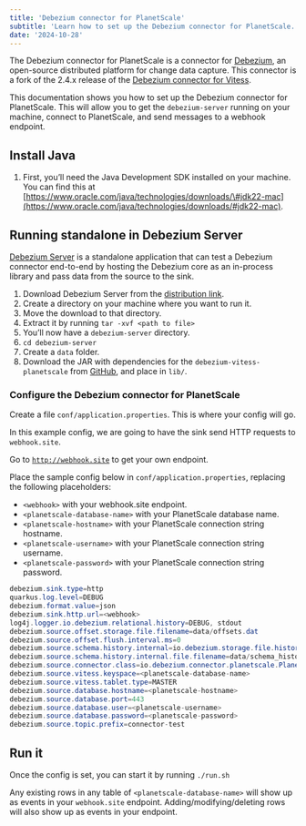 ```yaml
---
title: 'Debezium connector for PlanetScale'
subtitle: 'Learn how to set up the Debezium connector for PlanetScale.'
date: '2024-10-28'
---
```


The Debezium connector for PlanetScale is a connector for [Debezium](https://debezium.io/), an open-source distributed platform for change data capture. This connector is a fork of the 2.4.x release of the [Debezium connector for Vitess](https://debezium.io/documentation/reference/stable/connectors/vitess.html).

This documentation shows you how to set up the Debezium connector for PlanetScale. This will allow you to get the `debezium-server` running on your machine, connect to PlanetScale, and send messages to a webhook endpoint.

## Install Java

1. First, you’ll need the Java Development SDK installed on your machine. You can find this at [https://www.oracle.com/java/technologies/downloads/\#jdk22-mac](https://www.oracle.com/java/technologies/downloads/#jdk22-mac).

## Running standalone in Debezium Server

[Debezium Server](https://debezium.io/documentation/reference/stable/operations/debezium-server.html) is a standalone application that can test a Debezium connector end-to-end by hosting the Debezium core as an in-process library and pass data from the source to the sink.

1. Download Debezium Server from the [distribution link](https://repo1.maven.org/maven2/io/debezium/debezium-server-dist/2.4.1.Final/debezium-server-dist-2.4.1.Final.tar.gz).
2. Create a directory on your machine where you want to run it.
3. Move the download to that directory.
4. Extract it by running `tar -xvf <path to file>`
5. You’ll now have a `debezium-server` directory.
6. `cd debezium-server`
7. Create a `data` folder.
8. Download the JAR with dependencies for the `debezium-vitess-planetscale` from [GitHub](https://github.com/planetscale/debezium-connector-planetscale/releases/download/v2.4.0.Final.PS20241031.1/debezium-connector-planetscale-2.4.0.Final-jar-with-dependencies.jar), and place in `lib/`.

### Configure the Debezium connector for PlanetScale

Create a file `conf/application.properties`. This is where your config will go.

In this example config, we are going to have the sink send HTTP requests to `webhook.site`.

Go to [`http://webhook.site`](http://webhook.site) to get your own endpoint.

Place the sample config below in `conf/application.properties`, replacing the following placeholders:

- `<webhook>` with your webhook.site endpoint.
- `<planetscale-database-name>` with your PlanetScale database name.
- `<planetscale-hostname>` with your PlanetScale connection string hostname.
- `<planetscale-username>` with your PlanetScale connection string username.
- `<planetscale-password>` with your PlanetScale connection string password.

```java
debezium.sink.type=http
quarkus.log.level=DEBUG
debezium.format.value=json
debezium.sink.http.url=<webhook>
log4j.logger.io.debezium.relational.history=DEBUG, stdout
debezium.source.offset.storage.file.filename=data/offsets.dat
debezium.source.offset.flush.interval.ms=0
debezium.source.schema.history.internal=io.debezium.storage.file.history.FileSchemaHistory
debezium.source.schema.history.internal.file.filename=data/schema_history.dat
debezium.source.connector.class=io.debezium.connector.planetscale.PlanetScaleConnector
debezium.source.vitess.keyspace=<planetscale-database-name>
debezium.source.vitess.tablet.type=MASTER
debezium.source.database.hostname=<planetscale-hostname>
debezium.source.database.port=443
debezium.source.database.user=<planetscale-username>
debezium.source.database.password=<planetscale-password>
debezium.source.topic.prefix=connector-test
```

## Run it

Once the config is set, you can start it by running `./run.sh`

Any existing rows in any table of `<planetscale-database-name>` will show up as events in your `webhook.site` endpoint. Adding/modifying/deleting rows will also show up as events in your endpoint.
